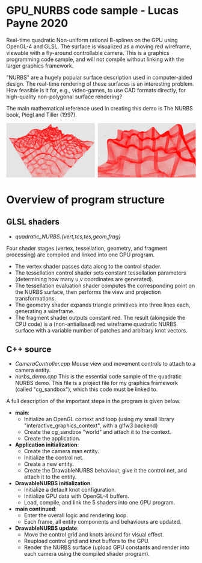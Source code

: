 GPU_NURBS    code sample - Lucas Payne 2020
================================================================================
Real-time quadratic Non-uniform rational B-splines on the GPU using OpenGL-4 and GLSL.
The surface is visualized as a moving red wireframe, viewable with a fly-around
controllable camera. This is a graphics programming code sample, and will not
compile without linking with the larger graphics framework.

"NURBS" are a hugely popular surface description used in computer-aided design.
The real-time rendering of these surfaces is an interesting problem.
How feasible is it for, e.g., video-games, to use CAD formats directly,
for high-quality non-polygonal surface rendering?

The main mathematical reference used in creating this demo is
    The NURBS book, Piegl and Tiller (1997).

![tessellation](https://github.com/LucasPayne/GPU_NURBS_code_sample/blob/main/images/tessellation.png?raw=true)

Overview of program structure
================================================================================
GLSL shaders
--------------------------------------------------------------------------------
- *quadratic_NURBS.{vert,tcs,tes,geom,frag}*

Four shader stages (vertex, tessellation, geometry, and fragment
processing) are compiled and linked into one GPU program.
- The vertex shader passes data along to the control shader.
- The tessellation control shader sets constant tessellation parameters
 (determining how many u,v coordinates are generated).
- The tessellation evaluation shader computes the corresponding point on
 the NURBS surface, then performs the view and projection transformations.
- The geometry shader expands triangle primitives into three lines each,
 generating a wireframe.
- The fragment shader outputs constant red.
The result (alongside the CPU code) is a (non-antialiased) red wireframe
quadratic NURBS surface with a variable number of patches and arbitrary
knot vectors.

C++ source
--------------------------------------------------------------------------------
- *CameraController.cpp*
Mouse view and movement controls to attach to a camera entity.
- *nurbs_demo.cpp*
This is the essential code sample of the quadratic NURBS demo. This file
is a project file for my graphics framework (called "cg_sandbox"), which
this code must be linked to.

A full description of the important steps in the program is given below.
- **main**:
  - Initialize an OpenGL context and loop (using my small library "interactive_graphics_context", with a glfw3 backend)
  - Create the cg_sandbox "world" and attach it to the context.
  - Create the application.
- **Application initialization**:
  - Create the camera man entity.
  - Initialize the control net.
  - Create a new entity.
  - Create the DrawableNURBS behaviour, give it the control net, and attach it to the entity.
- **DrawableNURBS initialization**:
  - Initialize a default knot configuration.
  - Initialize GPU data with OpenGL-4 buffers.
  - Load, compile, and link the 5 shaders into one GPU program.
- **main continued**:
  - Enter the overall logic and rendering loop.
  - Each frame, all entity components and behaviours are updated.
- **DrawableNURBS update**:
  - Move the control grid and knots around for visual effect.
  - Reupload control grid and knot buffers to the GPU.
  - Render the NURBS surface (upload GPU constants and render into each camera using the compiled shader program).
